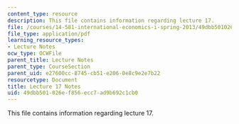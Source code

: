 ```yaml
---
content_type: resource
description: This file contains information regarding lecture 17.
file: /courses/14-581-international-economics-i-spring-2013/49dbb501026ef856ecc7ad9b692c1cb0_MIT14_581S13_classnotes17.pdf
file_type: application/pdf
learning_resource_types:
- Lecture Notes
ocw_type: OCWFile
parent_title: Lecture Notes
parent_type: CourseSection
parent_uid: e27600cc-8745-cb51-e206-0e8c9e2e7b22
resourcetype: Document
title: Lecture 17 Notes
uid: 49dbb501-026e-f856-ecc7-ad9b692c1cb0
---
```

This file contains information regarding lecture 17.

